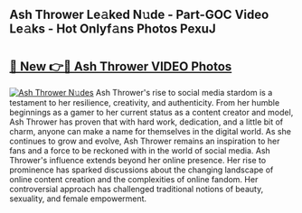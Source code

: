 ## Ash Thrower Le𝚊ked N𝚞de - Part-GOC Video Le𝚊ks - Hot Onlyf𝚊ns Photos PexuJ

# <h2><a href="http://ac17675.deff.icu/?id=Ash+Thrower">🔗 New 👉🔴 Ash Thrower VIDEO Photos</a></h2>

[![Ash Thrower N𝚞des](https://i.imgur.com/rIISA9y.gif)](http://ac17675.deff.icu/?id=Ash+Thrower)
Ash Thrower's rise to social media stardom is a testament to her resilience, creativity, and authenticity. From her humble beginnings as a gamer to her current status as a content creator and model, Ash Thrower has proven that with hard work, dedication, and a little bit of charm, anyone can make a name for themselves in the digital world. As she continues to grow and evolve, Ash Thrower remains an inspiration to her fans and a force to be reckoned with in the world of social media. Ash Thrower's influence extends beyond her online presence. Her rise to prominence has sparked discussions about the changing landscape of online content creation and the complexities of online fandom. Her controversial approach has challenged traditional notions of beauty, sexuality, and female empowerment.
